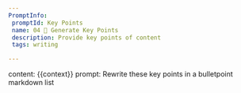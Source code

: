 ```yaml
---
PromptInfo:
 promptId: Key Points 
 name: 04 📌 Generate Key Points 
 description: Provide key points of content
 tags: writing

---
```

content: 
{{context}}
prompt:
Rewrite these key points in a bulletpoint markdown list
